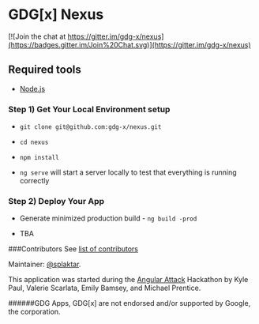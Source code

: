 GDG[x] Nexus
===

[![Join the chat at https://gitter.im/gdg-x/nexus](https://badges.gitter.im/Join%20Chat.svg)](https://gitter.im/gdg-x/nexus)

## Required tools
* [Node.js](https://nodejs.org/download/)

### Step 1) Get Your Local Environment setup

* `git clone git@github.com:gdg-x/nexus.git`

* `cd nexus`

* `npm install`

* `ng serve` will start a server locally to test that everything is running correctly


### Step 2) Deploy Your App

* Generate minimized production build - `ng build -prod`

* TBA

###Contributors
See [list of contributors](https://github.com/gdg-x/hub/graphs/contributors)

Maintainer: [@splaktar](https://github.com/splaktar).

This application was started during the [Angular Attack](https://www.angularattack.com/) Hackathon by
 Kyle Paul, Valerie Scarlata, Emily Bamsey, and Michael Prentice.

######GDG Apps, GDG[x] are not endorsed and/or supported by Google, the corporation.
